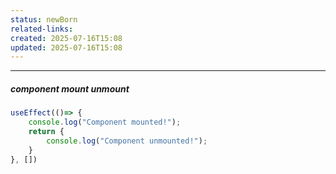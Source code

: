 ```yaml
---
status: newBorn
related-links: 
created: 2025-07-16T15:08
updated: 2025-07-16T15:08
---
```

---

##### component mount unmount
```jsx
useEffect(()=> {
	console.log("Component mounted!");
	return {
		console.log("Component unmounted!");
	}
}, [])
```

